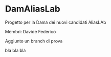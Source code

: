 # DamAliasLab
Progetto per la Dama dei nuovi candidati AliasLAb

Membri:
Davide
Federico

Aggiunto un branch di prova

bla bla bla
